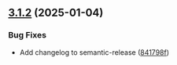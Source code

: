 ## [3.1.2](https://github.com/houdiniproject/react-i18n-currency-input/compare/v3.1.1...v3.1.2) (2025-01-04)


### Bug Fixes

* Add changelog to semantic-release ([841798f](https://github.com/houdiniproject/react-i18n-currency-input/commit/841798f558eb4b026e3516a3e4050afea12ae940))
